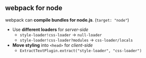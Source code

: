 ## webpack for node

webpack can **compile bundles for node.js**. (`target: "node"`)

* Use **different loaders** for *server-side*
  * `style-loader!css-loader` → `null-loader`
  * `style-loader!css-loader?modules` → `css-loader/locals`
* **Move styling** into `<head>` for *client-side*
  * `ExtractTextPlugin.extract("style-loader", "css-loader")`

